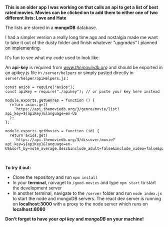 **This is an older app I was working on that calls an api to get a list of best rated movies. Movies can be clicked on to add them to either one of two different lists: Love and Hate**

The lists are stored in a **mongoDB** database.

I had a simpler version a really long time ago and nostalgia made me want to take it out of the dusty folder and finish whatever _"upgrades"_ I planned on implementing.

It's fun to see what my code used to look like.

An **api-key** is required from *www.themoviedb.org* and should be exported in an apikey.js file in `/server/helpers` or simply pasted directly in `server/helper/apiHelpers.js` :

```
const axios = require("axios");
const apiKey = require("./apikey"); // or paste your key here instead

module.exports.getGenres = function () {
  return axios.get(
    `https://api.themoviedb.org/3/genre/movie/list?api_key=${apiKey}&language=en-US`
  );
};

module.exports.getMovies = function (id) {
  return axios.get(
    `https://api.themoviedb.org/3/discover/movie?api_key=${apiKey}&language=en-US&sort_by=vote_average.desc&include_adult=false&include_video=false&page=1&vote_count.gte=100&with_genres=${id}`
```

<br/>

**To try it out:**

- Clone the repository and run `npm install`
- In your **terminal**, naivaget to `/good-movies` and type `npm start` to start the development server
- In another terminal, navigate to the `/server` folder and run `node index.js` to start the node and mongoDB servers. The react dev server is running on **localhost:3000** with a proxy to the node server which runs on **localhost:8080**

**Don't forget to have your _api key_ and _mongoDB_ on your machine!**
